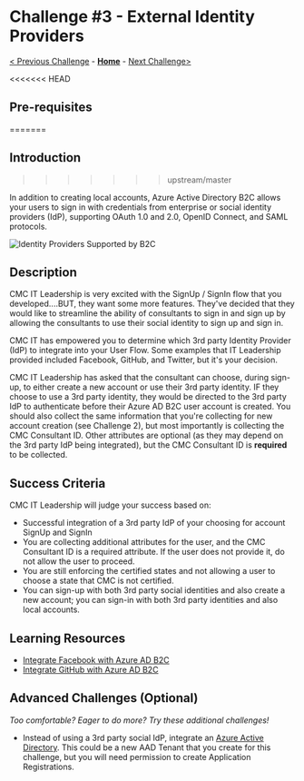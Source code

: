 # Challenge \#3 - External Identity Providers

[< Previous Challenge](./02-susi.md) - **[Home](../README.md)** - [Next Challenge>](./04-l14n.md)

<<<<<<< HEAD
## Pre-requisites
=======
## Introduction
>>>>>>> upstream/master

In addition to creating local accounts, Azure Active Directory B2C allows your users to sign in with credentials from enterprise or social identity providers (IdP), supporting OAuth 1.0 and 2.0, OpenID Connect, and SAML protocols.

![Identity Providers Supported by B2C](https://docs.microsoft.com/en-us/azure/active-directory-b2c/media/technical-overview/external-idps.png)
## Description

CMC IT Leadership is very excited with the SignUp / SignIn flow that you developed....BUT, they want some more features. They've decided that they would like to streamline the ability of consultants to sign in and sign up by allowing the consultants to use their social identity to sign up and sign in.

CMC IT has empowered you to determine which 3rd party Identity Provider (IdP) to integrate into your User Flow. Some examples that IT Leadership provided included Facebook, GitHub, and Twitter, but it's your decision.

CMC IT Leadership has asked that the consultant can choose, during sign-up, to either create a new account or use their 3rd party identity. IF they choose to use a 3rd party identity, they would be directed to the 3rd party IdP to authenticate before their Azure AD B2C user account is created. You should also collect the same information that you're collecting for new account creation (see Challenge 2), but most importantly is collecting the CMC Consultant ID. Other attributes are optional (as they may depend on the 3rd party IdP being integrated), but the CMC Consultant ID is **required** to be collected.

## Success Criteria

CMC IT Leadership will judge your success based on:

- Successful integration of a 3rd party IdP of your choosing for account SignUp and SignIn
- You are collecting additional attributes for the user, and the CMC Consultant ID is a required attribute. If the user does not provide it, do not allow the user to proceed.
- You are still enforcing the certified states and not allowing a user to choose a state that CMC is not certified.
- You can sign-up with both 3rd party social identities and also create a new account; you can sign-in with both 3rd party identities and also local accounts.

## Learning Resources

- [Integrate Facebook with Azure AD B2C](https://docs.microsoft.com/en-us/azure/active-directory-b2c/identity-provider-facebook)
- [Integrate GitHub with Azure AD B2C](https://docs.microsoft.com/en-us/azure/active-directory-b2c/identity-provider-github)

## Advanced Challenges (Optional)

_Too comfortable? Eager to do more? Try these additional challenges!_

- Instead of using a 3rd party social IdP, integrate an [Azure Active Directory](https://docs.microsoft.com/en-us/azure/active-directory-b2c/identity-provider-azure-ad-single-tenant). This could be a new AAD Tenant that you create for this challenge, but you will need permission to create Application Registrations.
